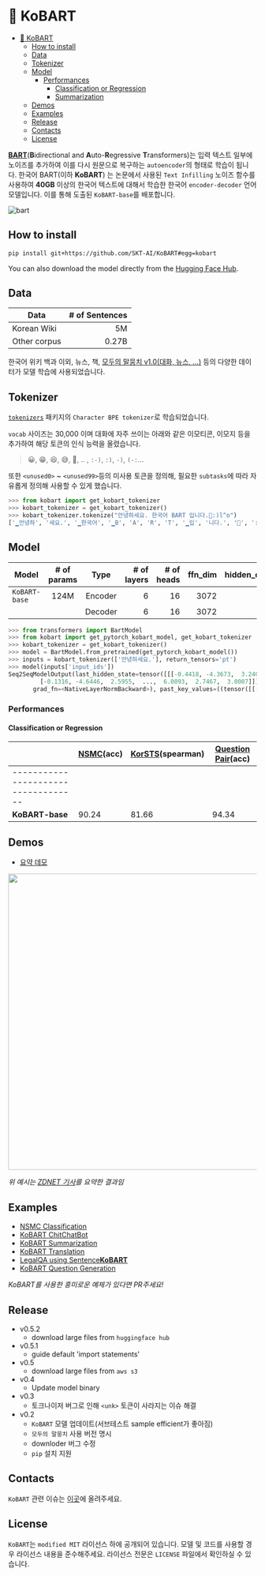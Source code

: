 # 🤣 KoBART

* [🤣 KoBART](#-kobart)
  * [How to install](#how-to-install)
  * [Data](#data)
  * [Tokenizer](#tokenizer)
  * [Model](#model)
    * [Performances](#performances)
      * [Classification or Regression](#classification-or-regression)
      * [Summarization](#summarization)
  * [Demos](#demos)
  * [Examples](#examples)
  * [Release](#release)
  * [Contacts](#contacts)
  * [License](#license)

[**BART**](https://arxiv.org/pdf/1910.13461.pdf)(**B**idirectional and **A**uto-**R**egressive **T**ransformers)는 입력 텍스트 일부에 노이즈를 추가하여 이를 다시 원문으로 복구하는 `autoencoder`의 형태로 학습이 됩니다. 한국어 BART(이하 **KoBART**) 는 논문에서 사용된 `Text Infilling` 노이즈 함수를 사용하여 **40GB** 이상의 한국어 텍스트에 대해서 학습한 한국어 `encoder-decoder` 언어 모델입니다. 이를 통해 도출된 `KoBART-base`를 배포합니다.

![bart](imgs/bart.png)

## How to install

```bash
pip install git+https://github.com/SKT-AI/KoBART#egg=kobart
```

You can also download the model directly from the [Hugging Face Hub](https://huggingface.co/skt/kobart-base-v1).

## Data

| Data         | # of Sentences |
| ------------ | -------------: |
| Korean Wiki  |             5M |
| Other corpus |          0.27B |

한국어 위키 백과 이외, 뉴스, 책, [모두의 말뭉치 v1.0(대화, 뉴스, ...)](https://corpus.korean.go.kr/) 등의 다양한 데이터가 모델 학습에 사용되었습니다.

## Tokenizer

[`tokenizers`](https://github.com/huggingface/tokenizers) 패키지의 `Character BPE tokenizer`로 학습되었습니다.

`vocab` 사이즈는 30,000 이며 대화에 자주 쓰이는 아래와 같은 이모티콘, 이모지 등을 추가하여 해당 토큰의 인식 능력을 올렸습니다.
> 😀, 😁, 😆, 😅, 🤣, .. , `:-)`, `:)`, `-)`, `(-:`...

또한 `<unused0>` ~ `<unused99>`등의 미사용 토큰을 정의해, 필요한 `subtasks`에 따라 자유롭게 정의해 사용할 수 있게 했습니다.

```python
>>> from kobart import get_kobart_tokenizer
>>> kobart_tokenizer = get_kobart_tokenizer()
>>> kobart_tokenizer.tokenize("안녕하세요. 한국어 BART 입니다.🤣:)l^o")
['▁안녕하', '세요.', '▁한국어', '▁B', 'A', 'R', 'T', '▁입', '니다.', '🤣', ':)', 'l^o']
```

## Model

| Model         | # of params |  Type   | # of layers | # of heads | ffn_dim | hidden_dims |
| ------------- | :---------: | :-----: | ----------: | ---------: | ------: | ----------: |
| `KoBART-base` |    124M     | Encoder |           6 |         16 |    3072 |         768 |
|               |             | Decoder |           6 |         16 |    3072 |         768 |

```python
>>> from transformers import BartModel
>>> from kobart import get_pytorch_kobart_model, get_kobart_tokenizer
>>> kobart_tokenizer = get_kobart_tokenizer()
>>> model = BartModel.from_pretrained(get_pytorch_kobart_model())
>>> inputs = kobart_tokenizer(['안녕하세요.'], return_tensors='pt')
>>> model(inputs['input_ids'])
Seq2SeqModelOutput(last_hidden_state=tensor([[[-0.4418, -4.3673,  3.2404,  ...,  5.8832,  4.0629,  3.5540],
         [-0.1316, -4.6446,  2.5955,  ...,  6.0093,  2.7467,  3.0007]]],
       grad_fn=<NativeLayerNormBackward>), past_key_values=((tensor([[[[-9.7980e-02, -6.6584e-01, -1.8089e+00,  ...,  9.6023e-01, -1.8818e-01, -1.3252e+00],
```

### Performances

#### Classification or Regression

|                 | [NSMC](https://github.com/e9t/nsmc)(acc) | [KorSTS](https://github.com/kakaobrain/KorNLUDatasets)(spearman) | [Question Pair](https://github.com/aisolab/nlp_classification/tree/master/BERT_pairwise_text_classification/qpair)(acc) |
| --------------- | ---------------------------------------- | ---------------------------------------------------------------- | ------------------------------------------------------------------------------------
----------------------------------- |
| **KoBART-base** | 90.24                                    | 81.66                                                            | 94.34                                                                                                                   |

## Demos

* [요약 데모](https://huggingface.co/spaces/gogamza/kobart-summarization)

<img src="imgs/kobart_summ.png" width="600"/>

*위 예시는 [ZDNET 기사](https://zdnet.co.kr/view/?no=20201125093328)를 요약한 결과임*

## Examples

* [NSMC Classification](https://github.com/SKT-AI/KoBART/tree/main/examples)
* [KoBART ChitChatBot](https://github.com/haven-jeon/KoBART-chatbot)
* [KoBART Summarization](https://github.com/seujung/KoBART-summarization)
* [KoBART Translation](https://github.com/seujung/KoBART-translation)
* [LegalQA using Sentence**KoBART**](https://github.com/haven-jeon/LegalQA)
* [KoBART Question Generation](https://github.com/Seoneun/KoBART-Question-Generation)

*KoBART를 사용한 흥미로운 예제가 있다면 PR주세요!*

## Release

* v0.5.2
  * download large files from `huggingface hub`
* v0.5.1
  * guide default 'import statements'
* v0.5
  * download large files from `aws s3`
* v0.4
  * Update model binary
* v0.3
  * 토크나이저 버그로 인해 `<unk>` 토큰이 사라지는 이슈 해결
* v0.2
  * `KoBART` 모델 업데이트(서브테스트 sample efficient가 좋아짐)
  * `모두의 말뭉치` 사용 버전 명시
  * downloder 버그 수정
  * `pip` 설치 지원

## Contacts

`KoBART` 관련 이슈는 [이곳](https://github.com/SKT-AI/KoBART/issues)에 올려주세요.

## License

`KoBART`는 `modified MIT` 라이선스 하에 공개되어 있습니다. 모델 및 코드를 사용할 경우 라이선스 내용을 준수해주세요. 라이선스 전문은 `LICENSE` 파일에서 확인하실 수 있습니다.
